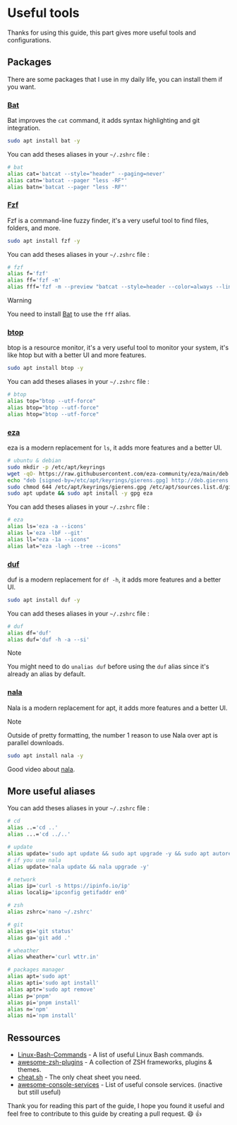 # Useful tools

Thanks for using this guide, this part gives more useful tools and configurations.

## Packages

There are some packages that I use in my daily life, you can install them if you want.

### [Bat](https://github.com/sharkdp/bat)

Bat improves the `cat` command, it adds syntax highlighting and git integration.

```bash
sudo apt install bat -y
```

You can add theses aliases in your `~/.zshrc` file :

```bash
# bat
alias cat='batcat --style="header" --paging=never'
alias catn='batcat --pager "less -RF"'
alias batn='batcat --pager "less -RF"'
```

### [Fzf](https://github.com/junegunn/fzf)

Fzf is a command-line fuzzy finder, it's a very useful tool to find files, folders, and more.

```bash
sudo apt install fzf -y
```

You can add theses aliases in your `~/.zshrc` file :

```bash
# fzf
alias f='fzf'
alias ff='fzf -m'
alias fff='fzf -m --preview "batcat --style=header --color=always --line-range :500 {}"'
```

> [!WARNING]
> You need to install [Bat](#bat) to use the `fff` alias.

### [btop](https://github.com/aristocratos/btop)

btop is a resource monitor, it's a very useful tool to monitor your system, it's like htop but with a better UI and more features.

```bash
sudo apt install btop -y
```

You can add theses aliases in your `~/.zshrc` file :

```bash
# btop
alias top="btop --utf-force"
alias btop="btop --utf-force"
alias htop="btop --utf-force"
```

### [eza](https://github.com/eza-community/eza)

eza is a modern replacement for `ls`, it adds more features and a better UI.

```bash
# ubuntu & debian
sudo mkdir -p /etc/apt/keyrings
wget -qO- https://raw.githubusercontent.com/eza-community/eza/main/deb.asc | sudo gpg --dearmor -o /etc/apt/keyrings/gierens.gpg
echo "deb [signed-by=/etc/apt/keyrings/gierens.gpg] http://deb.gierens.de stable main" | sudo tee /etc/apt/sources.list.d/gierens.list
sudo chmod 644 /etc/apt/keyrings/gierens.gpg /etc/apt/sources.list.d/gierens.list
sudo apt update && sudo apt install -y gpg eza
```

You can add theses aliases in your `~/.zshrc` file :

```bash
# eza
alias ls='eza -a --icons'                                               # ls
alias l='eza -lbF --git'                                                # list, size, type, git
alias ll="eza -1a --icons"                                              # list, 1 per line
alias lat="eza -lagh --tree --icons"                                    # list with info and tree
```

### [duf](https://github.com/muesli/duf)

duf is a modern replacement for `df -h`, it adds more features and a better UI.

```bash
sudo apt install duf -y
```

You can add theses aliases in your `~/.zshrc` file :

```bash
# duf
alias df='duf'                                                          # df
alias duf='duf -h -a --si'                                              # duf
```

> [!NOTE]
> You might need to do `unalias duf` before using the `duf` alias since it's already an alias by default.

### [nala](https://github.com/volitank/nala)

Nala is a modern replacement for apt, it adds more features and a better UI.
> [!NOTE]
> Outside of pretty formatting, the number 1 reason to use Nala over apt is parallel downloads.

```bash
sudo apt install nala -y
```

Good video about [nala](https://youtu.be/oroSkR4Nn_w?si=uk__FOcTip7LX9xh).

## More useful aliases

You can add theses aliases in your `~/.zshrc` file :

```bash
# cd
alias ..='cd ..'
alias ...='cd ../..'

# update
alias update='sudo apt update && sudo apt upgrade -y && sudo apt autoremove -y'
# if you use nala
alias update='nala update && nala upgrade -y'

# network
alias ip='curl -s https://ipinfo.io/ip'
alias localip='ipconfig getifaddr en0'

# zsh
alias zshrc='nano ~/.zshrc'

# git
alias gs='git status'
alias ga='git add .'

# wheather
alias wheather='curl wttr.in'

# packages manager
alias apt='sudo apt'
alias apti='sudo apt install'
alias aptr='sudo apt remove'
alias p='pnpm'
alias pi='pnpm install'
alias n='npm'
alias ni='npm install'

```

## Ressources

- [Linux-Bash-Commands](https://github.com/trinib/Linux-Bash-Commands) - A list of useful Linux Bash commands.
- [awesome-zsh-plugins](https://github.com/unixorn/awesome-zsh-plugins) - A collection of ZSH frameworks, plugins & themes.
- [cheat.sh](https://github.com/chubin/cheat.sh) - The only cheat sheet you need.
- [awesome-console-services](https://github.com/chubin/awesome-console-services) - List of useful console services. (inactive but still useful)

Thank you for reading this part of the guide, I hope you found it useful and feel free to contribute to this guide by creating a pull request. :smile: 👍
